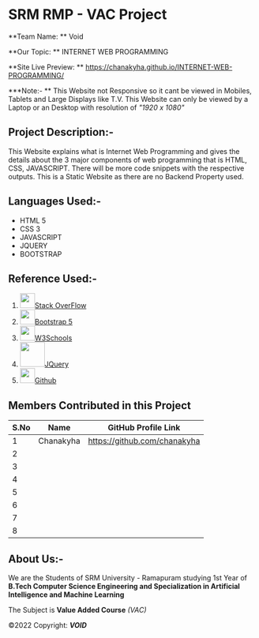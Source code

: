 # SRM RMP - VAC Project

**Team Name: ** Void

**Our Topic: ** INTERNET WEB PROGRAMMING

**Site Live Preview: ** https://chanakyha.github.io/INTERNET-WEB-PROGRAMMING/

***Note:- ** This Website not Responsive so it cant be viewed in Mobiles, Tablets and Large Displays like T.V. This Website can only be viewed by a Laptop or an Desktop with resolution of *"1920 x 1080"*

## Project Description:-

This Website explains what is Internet Web Programming and gives the details about the 3 major components of web programming that is HTML, CSS, JAVASCRIPT. There will be more code snippets with the respective outputs. This is a Static Website as there are no Backend Property used.

## Languages Used:-

- HTML 5
- CSS 3
- JAVASCRIPT
- JQUERY
- BOOTSTRAP

## Reference Used:-

1. <img src="https://upload.wikimedia.org/wikipedia/commons/thumb/e/ef/Stack_Overflow_icon.svg/768px-Stack_Overflow_icon.svg.png" width="30"></img>[Stack OverFlow](https://stackoverflow.com/)
2. <img src="https://lh5.googleusercontent.com/proxy/Q1o3zfycZvjPt7xxBrRegbVysIMTbh-TyOObjp2EW5NC2M2u2dhWL9sAJuXO3iqm-w0MrvvVsCy1UxLrPVVlO5eGin-la4LKX9uNAlii=s0-d" width="30"></img>[Bootstrap 5](https://getbootstrap.com/)
3. <img src="https://yt3.ggpht.com/dW6to0x5Crmeh7yi-YPLcQRqVrBtx2BSh8eoKTJbE8NbjloQ0sqlmdszIlxokJU_97-ndOt_=s900-c-k-c0x00ffffff-no-rj" width="30"></img>[W3Schools](https://www.w3schools.com/)
4. <img src="https://brandslogos.com/wp-content/uploads/thumbs/jquery-logo-vector.svg" width="50"></img>[JQuery](https://jquery.com/)
5. <img src="https://www.space4water.org/s4w/web/sites/default/files/images/software/logos/2020-07/Ei-sc-github.svg_.png" width="30"></img>[Github](https://github.com/)

## Members Contributed in this Project

| S.No | Name      | GitHub Profile Link          |
| ---- | --------- | ---------------------------- |
| 1    | Chanakyha | https://github.com/chanakyha |
| 2    |           |                              |
| 3    |           |                              |
| 4    |           |                              |
| 5    |           |                              |
| 6    |           |                              |
| 7    |           |                              |
| 8    |           |                              |

## About Us:-

We are the Students of SRM University - Ramapuram studying 1st Year of **B.Tech Computer Science Engineering and Specialization in Artificial Intelligence and Machine Learning**

The Subject is **Value Added Course** *(VAC)* 





&copy;2022 Copyright: ***VOID***

